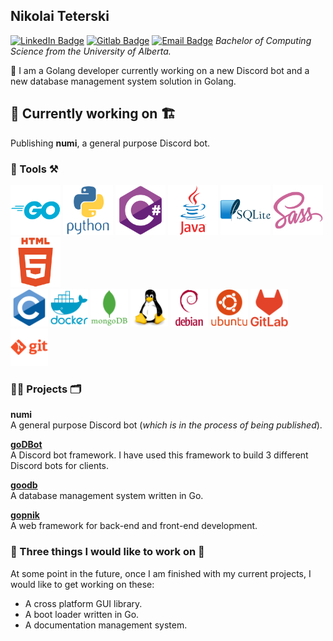 <link rel="stylesheet" href="https://cdn.jsdelivr.net/gh/devicons/devicon@latest/devicon.min.css">

## Nikolai Teterski
<a href="https://www.linkedin.com/in/nikolai-teterski-a7457015b/"><img src="https://img.shields.io/badge/LinkedIn-blue?logo=linkedin&&logoColor=white&style=flat" alt="LinkedIn Badge"/></a> <a href="https://gitlab.com/teterski"><img src="https://img.shields.io/badge/-Gitlab-orange?logo=gitlab&&logoColor=white&style=flat" alt="Gitlab Badge"/></a> <!-- <a href="https://teter.ski"><img src="https://img.shields.io/badge/Website-teter.ski-inactive?&style=flat" alt="Website Badge"/></a> --> <a href="mailto: nik@teter.ski"><img src="https://img.shields.io/badge/Email-nik@teter.ski-brightgreen?&logoColor=white&style=flat" alt="Email Badge"/></a>
*Bachelor of Computing Science from the University of Alberta.*

👋 I am a Golang developer currently working on a new Discord bot and a new database management system solution in Golang.

## 👷 Currently working on 🏗️
Publishing **numi**, a general purpose Discord bot.


### 🧰 Tools ⚒️
<img title="Golang" src="https://raw.githubusercontent.com/devicons/devicon/master/icons/go/go-original-wordmark.svg" height=80/> <img title="Python" src="https://raw.githubusercontent.com/devicons/devicon/master/icons/python/python-original-wordmark.svg" height=80/>
<img title="C Sharp" src="https://raw.githubusercontent.com/devicons/devicon/master/icons/csharp/csharp-original.svg" height=80/>
<img title="Java" src="https://raw.githubusercontent.com/devicons/devicon/master/icons/java/java-original-wordmark.svg" height=80/>
<img title="SQLite" src="https://raw.githubusercontent.com/devicons/devicon/master/icons/sqlite/sqlite-original-wordmark.svg" height=80/>
<img title="Sass CSS" src="https://raw.githubusercontent.com/devicons/devicon/master/icons/sass/sass-original.svg" height=80/>
<img title="HTML5" src="https://raw.githubusercontent.com/devicons/devicon/master/icons/html5/html5-plain-wordmark.svg" height=80/>
<br>
<img title="C" src="https://raw.githubusercontent.com/devicons/devicon/master/icons/c/c-original.svg" height=60/>
<img title="Docker" src="https://raw.githubusercontent.com/devicons/devicon/master/icons/docker/docker-plain-wordmark.svg" height=60/>
<img title="MongoDB" src="https://raw.githubusercontent.com/devicons/devicon/master/icons/mongodb/mongodb-plain-wordmark.svg" height=60/>
<img title="Linux" src="https://raw.githubusercontent.com/devicons/devicon/master/icons/linux/linux-original.svg" height=60/>
<img title="Debian" src="https://raw.githubusercontent.com/devicons/devicon/master/icons/debian/debian-plain-wordmark.svg" height=60/>
<img title="Ubuntu" src="https://raw.githubusercontent.com/devicons/devicon/master/icons/ubuntu/ubuntu-plain-wordmark.svg" height=60/>
<img title="Gitlab" src="https://raw.githubusercontent.com/devicons/devicon/master/icons/gitlab/gitlab-plain-wordmark.svg" height=60/>
<img title="Git" src="https://raw.githubusercontent.com/devicons/devicon/master/icons/git/git-plain-wordmark.svg" height=60/>


### 👨‍💻 Projects 🗂️
**numi**  
A general purpose Discord bot (*which is in the process of being published*).

**[goDBot](https://gitlab.com/teterski-softworks/godbot)**  
A Discord bot framework. I have used this framework to build 3 different Discord bots for clients.

**[goodb](https://gitlab.com/teterski-softworks/goodb)**  
A database management system written in Go.

**[gopnik](https://gitlab.com/teterski-softworks/gopnik)**  
A web framework for back-end and front-end development.


### 🧞 Three things I would like to work on 📑
At some point in the future, once I am finished with my current projects, I would like to get working on these:
- A cross platform GUI library.
- A boot loader written in Go.
- A documentation management system.
